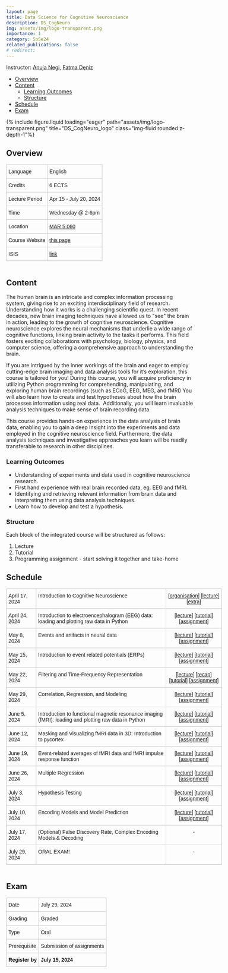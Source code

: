 ```yaml
---
layout: page
title: Data Science for Cognitive Neuroscience
description: DS_CogNeuro
img: assets/img/logo-transparent.png
importance: 1
category: SoSe24
related_publications: false
# redirect:
---
```


Instructor: [Anuja Negi](https://anujanegi.me/), [Fatma Deniz](https://www.fatmanet.com/)

- [Overview](#overview)
- [Content](#content)
  - [Learning Outcomes](#learning-outcomes)
  - [Structure](#structure)
- [Schedule](#schedule)
- [Exam](#exam)

<div class="row">
    <div class="col-sm mt-3 mt-md-0">
        {% include figure.liquid loading="eager" path="assets/img/logo-transparent.png" title="DS_CogNeuro_logo" class="img-fluid rounded z-depth-1"%}
    </div>
</div>

## Overview

<style type="text/css">
.tg  {border-collapse:collapse;border-spacing:0;margin:0px auto;}
.tg td{border-color:black;border-style:solid;border-width:1px;font-family:Arial, sans-serif;font-size:14px;
  overflow:hidden;padding:10px 5px;word-break:normal;}
.tg th{border-color:black;border-style:solid;border-width:1px;font-family:Arial, sans-serif;font-size:14px;
  font-weight:normal;overflow:hidden;padding:10px 5px;word-break:normal;}
.tg .tg-wo29{border-color:#c0c0c0;text-align:left;vertical-align:top}
</style>
<table class="tg" style="undefined;table-layout: fixed; width: 750px">
<!-- <colgroup>
<col style="width: 204px">
<col style="width: 675px">
</colgroup> -->
<tbody>
  <tr>
    <td class="tg-wo29"><span style="font-weight:400;font-style:normal;text-decoration:none;background-color:transparent">Language</span></td>
    <td class="tg-wo29">English</td>
  </tr>
  <tr>
    <td class="tg-wo29">Credits</td>
    <td class="tg-wo29">6 ECTS</td>
  </tr>
  <tr>
    <td class="tg-wo29">Lecture Period</td>
    <td class="tg-wo29">Apr 15 - July 20, 2024</td>
  </tr>
  <tr>
    <td class="tg-wo29">Time</td>
    <td class="tg-wo29">Wednesday  @ 2-6pm</td>
  </tr>
  <tr>
    <td class="tg-wo29">Location</td>
    <td class="tg-wo29"><a href="https://maps.app.goo.gl/MhXJw12oPjEhnDbt6" target="_blank" rel="noopener noreferrer">MAR 5.060</a></td>
  </tr>
  <tr>
    <td class="tg-wo29">Course Website</td>
    <td class="tg-wo29"><a href="https://denizenslab.github.io/teaching/courses/DS_CogNeuro" target="_blank" rel="noopener noreferrer">this page</a></td>
  </tr>
  <tr>
    <td class="tg-wo29">ISIS</td>
    <td class="tg-wo29"><a href="https://isis.tu-berlin.de/course/view.php?id=37510" target="_blank" rel="noopener noreferrer">link</a></td>
  </tr>
</tbody>
</table>
<br>

## Content

The human brain is an intricate and complex information processing system, giving rise to an exciting interdisciplinary field of research. Understanding how it works is a challenging scientific quest. In recent decades, new brain imaging techniques have allowed us to "see" the brain in action, leading to the growth of cognitive neuroscience. Cognitive neuroscience explores the neural mechanisms that underlie a wide range of cognitive functions, linking brain activity to the tasks it performs. This field fosters exciting collaborations with psychology, biology, physics, and computer science, offering a comprehensive approach to understanding the brain.

If you are intrigued by the inner workings of the brain and eager to employ cutting-edge brain imaging and data analysis tools for it’s exploration, this course is tailored for you! During this course, you will acquire proficiency in utilizing Python programming for comprehending, manipulating, and exploring human brain recordings (such as ECoG, EEG, MEG, and fMRI) You will also learn how to create and test hypotheses about how the brain processes information using real data.  Additionally, you will learn invaluable analysis techniques to make sense of brain recording data.

This course provides hands-on experience in the data analysis of brain data, enabling you to gain a deep insight into the experiments and data employed in the cognitive neuroscience field. Furthermore, the data analysis techniques and investigative approaches you learn will be readily transferable to research in other disciplines.

### Learning Outcomes

- Understanding of experiments and data used in cognitive neuroscience research.
- First hand experience with real brain recorded data, eg. EEG and fMRI.
- Identifying and retrieving relevant information from brain data and interpreting them using data analysis techniques.
- Learn how to develop and test a hypothesis.

### Structure

Each block of the integrated course will be structured as follows:

1. Lecture
2. Tutorial
3. Programming assignment - start solving it together and take-home

## Schedule

<style type="text/css">
.tg  {border-collapse:collapse;border-spacing:0;margin:0px auto;}
.tg td{border-color:black;border-style:solid;border-width:1px;font-family:Arial, sans-serif;font-size:14px;
  overflow:hidden;padding:10px 5px;word-break:normal;}
.tg th{border-color:black;border-style:solid;border-width:1px;font-family:Arial, sans-serif;font-size:14px;
  font-weight:normal;overflow:hidden;padding:10px 5px;word-break:normal;}
.tg .tg-wo29{border-color:#c0c0c0;text-align:left;vertical-align:top}
.tg .tg-fzdr{border-color:#c0c0c0;text-align:center;vertical-align:top}
</style>
<table class="tg" style="undefined;table-layout: fixed; width: 750px">
<colgroup>
<col style="width: 80px">
<col style="width: 350px">
<col style="width: 150px">
</colgroup>
<tbody>
  <tr>
    <td class="tg-wo29">April 17, 2024</td>
    <td class="tg-wo29">Introduction to Cognitive Neuroscience</td>
    <td class="tg-fzdr">
      <a href='https://drive.google.com/file/d/1TU8StI_0vQHci6bk_guV_xfHPXFbTxGL/view?usp=sharing'>[organisation]</a>
      <a href='https://drive.google.com/file/d/1V6hi9I5calkDbRgAf84GaSVd63eI5pGG/view?usp=sharing'>[lecture]</a>
      <a href='https://drive.google.com/file/d/11pdwmaGBK1gPmZ1YcykXYL7QloFZZNYb/view?usp=sharing'>[extra]</a>
    </td>
  </tr>
  <tr>
    <td class="tg-wo29">April 24, 2024</td>
    <td class="tg-wo29">Introduction to electroencephalogram (EEG) data: loading and plotting raw data in Python</td>
    <td class="tg-fzdr">
      <a href='https://drive.google.com/file/d/17ybJ2a1OxAspQsEQRYNfLJ1pNODbqfRx/view?usp=sharing'>[lecture]</a>
      <a href='http://dscogneuro.coco.tu-berlin.de/hub/user-redirect/git-pull?repo=https%3A%2F%2Fgithub.com%2Fdenizenslab%2FDS_CogNeuro&urlpath=tree%2FDS_CogNeuro%2Fweek2%2Ftutorial.ipynb&branch=main'>[tutorial]</a>
      <a href='http://dscogneuro.coco.tu-berlin.de/hub/user-redirect/git-pull?repo=https%3A%2F%2Fgithub.com%2Fdenizenslab%2FDS_CogNeuro&urlpath=tree%2FDS_CogNeuro%2Fweek2%2Fassignment.ipynb&branch=main'>[assignment]</a>
    </td>
    
  </tr>
  <tr>
    <td class="tg-wo29">May 8, 2024</td>
    <td class="tg-wo29">Events and artifacts in neural data</td>
    <td class="tg-fzdr">
      <a href='https://drive.google.com/file/d/1GEk98waEfaxPvhXJtNNlE9rXwAOYhb4P/view?usp=sharing'>[lecture]</a>
      <a href='http://dscogneuro.coco.tu-berlin.de/hub/user-redirect/git-pull?repo=https%3A%2F%2Fgithub.com%2Fdenizenslab%2FDS_CogNeuro&urlpath=tree%2FDS_CogNeuro%2Fweek3%2Ftutorial.ipynb&branch=main'>[tutorial]</a>
      <a href='http://dscogneuro.coco.tu-berlin.de/hub/user-redirect/git-pull?repo=https%3A%2F%2Fgithub.com%2Fdenizenslab%2FDS_CogNeuro&urlpath=tree%2FDS_CogNeuro%2Fweek3%2Fassignment.ipynb&branch=main'>[assignment]</a>
    </td>
  </tr>
  <tr>
    <td class="tg-wo29">May 15, 2024</td>
    <td class="tg-wo29">Introduction to event related potentials (ERPs)</td>
    <td class="tg-fzdr">
      <a href='https://drive.google.com/file/d/1EJDxFt738TluOlUUGYvLLj2P_6mPDOWW/view?usp=sharing'>[lecture]</a>
      <a href='http://dscogneuro.coco.tu-berlin.de/hub/user-redirect/git-pull?repo=https%3A%2F%2Fgithub.com%2Fdenizenslab%2FDS_CogNeuro&urlpath=tree%2FDS_CogNeuro%2Fweek4%2Ftutorial.ipynb&branch=main'>[tutorial]</a>
      <a href='http://dscogneuro.coco.tu-berlin.de/hub/user-redirect/git-pull?repo=https%3A%2F%2Fgithub.com%2Fdenizenslab%2FDS_CogNeuro&urlpath=tree%2FDS_CogNeuro%2Fweek4%2Fassignment.ipynb&branch=main'>[assignment]</a>
    </td>
  </tr>
  <tr>
    <td class="tg-wo29">May 22, 2024</td>
    <td class="tg-wo29">Filtering and Time-Frequency Representation</td>
    <td class="tg-fzdr">
      <a href='https://drive.google.com/file/d/1iulkC3d3SRfRltg4brT-m05n_qd-DPgi/view?usp=sharing'>[lecture]</a>
      <a href='http://dscogneuro.coco.tu-berlin.de/hub/user-redirect/git-pull?repo=https%3A%2F%2Fgithub.com%2Fdenizenslab%2FDS_CogNeuro&urlpath=tree%2FDS_CogNeuro%2Fweek5%2Frecap.ipynb&branch=main'>[recap]</a>
      <a href='http://dscogneuro.coco.tu-berlin.de/hub/user-redirect/git-pull?repo=https%3A%2F%2Fgithub.com%2Fdenizenslab%2FDS_CogNeuro&urlpath=tree%2FDS_CogNeuro%2Fweek5%2Ftutorial.ipynb&branch=main'>[tutorial]</a>
      <a href='http://dscogneuro.coco.tu-berlin.de/hub/user-redirect/git-pull?repo=https%3A%2F%2Fgithub.com%2Fdenizenslab%2FDS_CogNeuro&urlpath=tree%2FDS_CogNeuro%2Fweek5%2Fassignment.ipynb&branch=main'>[assignment]</a>
    </td>
  </tr>
  <tr>
    <td class="tg-wo29">May 29, 2024</td>
    <td class="tg-wo29">Correlation, Regression, and Modeling</td>
    <td class="tg-fzdr">
      <a href='https://drive.google.com/file/d/1-v3CmrxmR4XokBztlwfPdsEXhRWhL9yN/view?usp=sharing'>[lecture]</a>
      <a href='http://dscogneuro.coco.tu-berlin.de/hub/user-redirect/git-pull?repo=https%3A%2F%2Fgithub.com%2Fdenizenslab%2FDS_CogNeuro&urlpath=tree%2FDS_CogNeuro%2Fweek6%2Ftutorial.ipynb&branch=main'>[tutorial]</a>
      <a href='http://dscogneuro.coco.tu-berlin.de/hub/user-redirect/git-pull?repo=https%3A%2F%2Fgithub.com%2Fdenizenslab%2FDS_CogNeuro&urlpath=tree%2FDS_CogNeuro%2Fweek6%2Fassignment.ipynb&branch=main'>[assignment]</a>
    </td>
  </tr>
  <tr>
    <td class="tg-wo29">June 5, 2024</td>
    <td class="tg-wo29">Introduction to functional magnetic resonance imaging (fMRI): loading and plotting raw data in Python</td>
    <td class="tg-fzdr">
      <a href='https://drive.google.com/file/d/1Plt66-cUwbj66E4v7utoU3DR69Ess4X4/view?usp=sharing'>[lecture]</a>
      <a href='http://dscogneuro.coco.tu-berlin.de/hub/user-redirect/git-pull?repo=https%3A%2F%2Fgithub.com%2Fdenizenslab%2FDS_CogNeuro&urlpath=tree%2FDS_CogNeuro%2Fweek7%2Ftutorial.ipynb&branch=main'>[tutorial]</a>
      <a href='http://dscogneuro.coco.tu-berlin.de/hub/user-redirect/git-pull?repo=https%3A%2F%2Fgithub.com%2Fdenizenslab%2FDS_CogNeuro&urlpath=tree%2FDS_CogNeuro%2Fweek7%2Fassignment.ipynb&branch=main'>[assignment]</a>
    </td>
    
  </tr>
  <tr>
    <td class="tg-wo29">June 12, 2024</td>
    <td class="tg-wo29">Masking and Visualizing fMRI data in 3D: Introduction to pycortex</td>
    <td class="tg-fzdr">
      <a href='https://drive.google.com/file/d/1BxPePUny6UuadsMaWJw__e9pbHcoCap-/view?usp=drive_link'>[lecture]</a>
      <a href='http://dscogneuro.coco.tu-berlin.de/hub/user-redirect/git-pull?repo=https%3A%2F%2Fgithub.com%2Fdenizenslab%2FDS_CogNeuro&urlpath=tree%2FDS_CogNeuro%2Fweek8%2Ftutorial.ipynb&branch=main'>[tutorial]</a>
      <a href='http://dscogneuro.coco.tu-berlin.de/hub/user-redirect/git-pull?repo=https%3A%2F%2Fgithub.com%2Fdenizenslab%2FDS_CogNeuro&urlpath=tree%2FDS_CogNeuro%2Fweek8%2Fassignment.ipynb&branch=main'>[assignment]</a>
    </td>

  </tr>
  <tr>
    <td class="tg-wo29">June 19, 2024</td>
    <td class="tg-wo29">Event-related averages of fMRI data and fMRI impulse response function</td>
    <td class="tg-fzdr">
      <a href='https://drive.google.com/file/d/1ID8BYVozCbZLiqYXEDmVISO5ai8ibh15/view?usp=sharing'>[lecture]</a>
      <a href='http://dscogneuro.coco.tu-berlin.de/hub/user-redirect/git-pull?repo=https%3A%2F%2Fgithub.com%2Fdenizenslab%2FDS_CogNeuro&urlpath=tree%2FDS_CogNeuro%2Fweek9%2Ftutorial.ipynb&branch=main'>[tutorial]</a>
      <a href='http://dscogneuro.coco.tu-berlin.de/hub/user-redirect/git-pull?repo=https%3A%2F%2Fgithub.com%2Fdenizenslab%2FDS_CogNeuro&urlpath=tree%2FDS_CogNeuro%2Fweek9%2Fassignment.ipynb&branch=main'>[assignment]</a>
    </td>
  </tr>
  <tr>
    <td class="tg-wo29">June 26, 2024</td>
    <td class="tg-wo29">Multiple Regression</td>
    <td class="tg-fzdr">
      <a href='https://drive.google.com/file/d/1Msfj-3lsfXP_L8cnoybSxRyajzo9uDJN/view?usp=sharing'>[lecture]</a>
      <a href='http://dscogneuro.coco.tu-berlin.de/hub/user-redirect/git-pull?repo=https%3A%2F%2Fgithub.com%2Fdenizenslab%2FDS_CogNeuro&urlpath=tree%2FDS_CogNeuro%2Fweek10%2Ftutorial.ipynb&branch=main'>[tutorial]</a>
      <a href='http://dscogneuro.coco.tu-berlin.de/hub/user-redirect/git-pull?repo=https%3A%2F%2Fgithub.com%2Fdenizenslab%2FDS_CogNeuro&urlpath=tree%2FDS_CogNeuro%2Fweek10%2Fassignment.ipynb&branch=main'>[assignment]</a>
    </td>
  </tr>
  <tr>
    <td class="tg-wo29">July 3, 2024</td>
    <td class="tg-wo29">Hypothesis Testing</td>
    <td class="tg-fzdr">
      <a href='https://drive.google.com/file/d/1mFc57MNKJ9xm4qCe2gSGoGvyZbMLZhj2/view?usp=sharing'>[lecture]</a>
      <a href='http://dscogneuro.coco.tu-berlin.de/hub/user-redirect/git-pull?repo=https%3A%2F%2Fgithub.com%2Fdenizenslab%2FDS_CogNeuro&urlpath=tree%2FDS_CogNeuro%2Fweek11%2Ftutorial.ipynb&branch=main'>[tutorial]</a>
      <a href='http://dscogneuro.coco.tu-berlin.de/hub/user-redirect/git-pull?repo=https%3A%2F%2Fgithub.com%2Fdenizenslab%2FDS_CogNeuro&urlpath=tree%2FDS_CogNeuro%2Fweek11%2Fassignment.ipynb&branch=main'>[assignment]</a>
    </td>
  </tr>
  <tr>
    <td class="tg-wo29">July 10, 2024</td>
    <td class="tg-wo29">Encoding Models and Model Prediction</td>
    <td class="tg-fzdr">
      <a href='https://drive.google.com/file/d/1Rqa3QYW3YBMh6BV5_xBtqt9NhEMHHJ2t/view?usp=sharing'>[lecture]</a>
      <a href='http://dscogneuro.coco.tu-berlin.de/hub/user-redirect/git-pull?repo=https%3A%2F%2Fgithub.com%2Fdenizenslab%2FDS_CogNeuro&urlpath=tree%2FDS_CogNeuro%2Fweek12%2Ftutorial.ipynb&branch=main'>[tutorial]</a>
      <a href='http://dscogneuro.coco.tu-berlin.de/hub/user-redirect/git-pull?repo=https%3A%2F%2Fgithub.com%2Fdenizenslab%2FDS_CogNeuro&urlpath=tree%2FDS_CogNeuro%2Fweek12%2Fassignment.ipynb&branch=main'>[assignment]</a>
    </td>
  </tr>
  <tr>
    <td class="tg-wo29">July 17, 2024</td>
    <td class="tg-wo29">(Optional) False Discovery Rate, Complex Encoding Models &amp; Decoding</td>
    <td class="tg-fzdr">-</td>
  </tr>
  <tr>
    <td class="tg-wo29">July 29, 2024</td>
    <td class="tg-wo29">ORAL EXAM!</td>
    <td class="tg-fzdr">-</td>
  </tr>
</tbody>
</table>
<br>

## Exam

<style type="text/css">
.tg  {border-collapse:collapse;border-spacing:0;margin:0px auto;}
.tg td{border-color:black;border-style:solid;border-width:1px;font-family:Arial, sans-serif;font-size:14px;
  overflow:hidden;padding:10px 5px;word-break:normal;}
.tg th{border-color:black;border-style:solid;border-width:1px;font-family:Arial, sans-serif;font-size:14px;
  font-weight:normal;overflow:hidden;padding:10px 5px;word-break:normal;}
.tg .tg-wo29{border-color:#c0c0c0;text-align:left;vertical-align:top}
.tg .tg-bx42{border-color:#c0c0c0;font-weight:bold;text-align:left;vertical-align:top}
</style>
<table class="tg" style="undefined;table-layout: fixed; width: 750px">
<!-- <colgroup>
<col style="width: 204px">
<col style="width: 675px">
</colgroup> -->
<tbody>
  <tr>
    <td class="tg-wo29"><span style="font-weight:400;font-style:normal;text-decoration:none;background-color:transparent">Date</span></td>
    <td class="tg-wo29"><span style="font-weight:400;font-style:normal;text-decoration:none;background-color:transparent">July 29, 2024</span></td>
  </tr>
  <tr>
    <td class="tg-wo29"><span style="font-weight:400;font-style:normal;text-decoration:none;background-color:transparent">Grading</span></td>
    <td class="tg-wo29"><span style="font-weight:400;font-style:normal;text-decoration:none;background-color:transparent">Graded</span></td>
  </tr>
  <tr>
    <td class="tg-wo29"><span style="font-weight:400;font-style:normal;text-decoration:none;background-color:transparent">Type</span></td>
    <td class="tg-wo29"><span style="font-weight:400;font-style:normal;text-decoration:none;background-color:transparent">Oral</span></td>
  </tr>
  <tr>
    <td class="tg-wo29"><span style="font-weight:400;font-style:normal;text-decoration:none;background-color:transparent">Prerequisite</span></td>
    <td class="tg-wo29"><span style="font-weight:400;font-style:normal;text-decoration:none;background-color:transparent">Submission of assignments</span></td>
  </tr>
  <tr>
    <td class="tg-bx42"><span style="font-weight:700;font-style:normal;text-decoration:none;background-color:transparent">Register by</span></td>
    <td class="tg-bx42"><span style="font-weight:700;font-style:normal;text-decoration:none;background-color:transparent">July 15, 2024</span></td>
  </tr>
</tbody>
</table>
